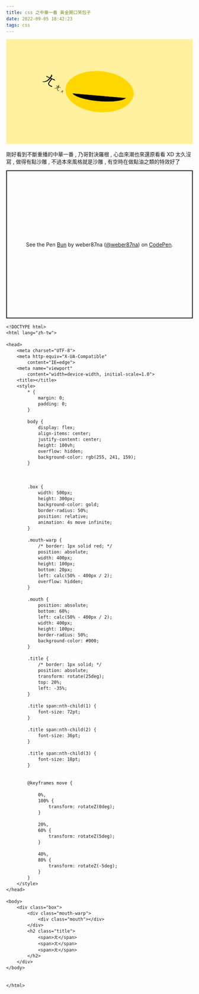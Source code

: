```yaml
---
title: css 之中華一番 黃金開口笑包子
date: 2022-09-05 18:42:23
tags: css
---
```

![黃金開口笑包子](https://raw.githubusercontent.com/weber87na/flowers/master/bun.png)
<!-- more -->

剛好看到不斷重播的中華一番 , 乃哥對決羅根 , 心血來潮也來還原看看 XD
太久沒寫 , 做得有點沙雕 , 不過本來風格就是沙雕 , 有空時在做點油之類的特效好了

<p class="codepen" data-height="400" data-default-tab="html,result" data-slug-hash="NWMbvEb" data-user="weber87na" style="height: 400px; box-sizing: border-box; display: flex; align-items: center; justify-content: center; border: 2px solid; margin: 1em 0; padding: 1em;">
  <span>See the Pen <a href="https://codepen.io/weber87na/pen/NWMbvEb">
  Bun</a> by weber87na (<a href="https://codepen.io/weber87na">@weber87na</a>)
  on <a href="https://codepen.io">CodePen</a>.</span>
</p>
<script async src="https://cpwebassets.codepen.io/assets/embed/ei.js"></script>

```
<!DOCTYPE html>
<html lang="zh-tw">

<head>
    <meta charset="UTF-8">
    <meta http-equiv="X-UA-Compatible"
        content="IE=edge">
    <meta name="viewport"
        content="width=device-width, initial-scale=1.0">
    <title></title>
    <style>
        * {
            margin: 0;
            padding: 0;
        }

        body {
            display: flex;
            align-items: center;
            justify-content: center;
            height: 100vh;
            overflow: hidden;
            background-color: rgb(255, 241, 159);
        }



        .box {
            width: 500px;
            height: 300px;
            background-color: gold;
            border-radius: 50%;
            position: relative;
            animation: 4s move infinite;
        }

        .mouth-warp {
            /* border: 1px solid red; */
            position: absolute;
            width: 400px;
            height: 100px;
            bottom: 20px;
            left: calc(50% - 400px / 2);
            overflow: hidden;
        }

        .mouth {
            position: absolute;
            bottom: 60%;
            left: calc(50% - 400px / 2);
            width: 400px;
            height: 100px;
            border-radius: 50%;
            background-color: #000;
        }

        .title {
            /* border: 1px solid; */
            position: absolute;
            transform: rotate(25deg);
            top: 20%;
            left: -35%;
        }

        .title span:nth-child(1) {
            font-size: 72pt;
        }

        .title span:nth-child(2) {
            font-size: 36pt;
        }

        .title span:nth-child(3) {
            font-size: 18pt;
        }


        @keyframes move {

            0%,
            100% {
                transform: rotateZ(0deg);
            }

            20%,
            60% {
                transform: rotateZ(5deg);
            }

            40%,
            80% {
                transform: rotateZ(-5deg);
            }
        }
    </style>
</head>

<body>
    <div class="box">
        <div class="mouth-warp">
            <div class="mouth"></div>
        </div>
        <h2 class="title">
            <span>ㄤ</span>
            <span>ㄤ</span>
            <span>ㄤ</span>
        </h2>
    </div>
</body>


</html>
```
